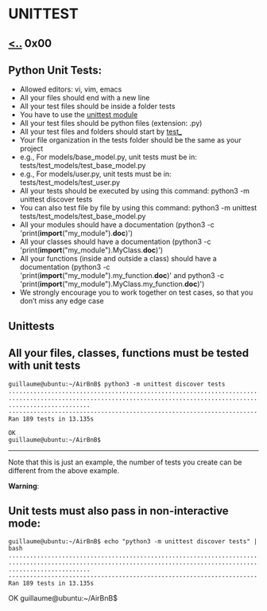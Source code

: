 # UNITTEST
[<..](https://github.com/TheeKingZa/AirBnB_clone/blob/master/README.md) 0x00
---
## Python Unit Tests:
  * Allowed editors: vi, vim, emacs
  * All your files should end with a new line
  * All your test files should be inside a folder tests
  * You have to use the [unittest module](https://docs.python.org/3.4/library/unittest.html#module-unittest)
  * All your test files should be python files (extension: .py)
  * All your test files and folders should start by [test_](#unittests)
  * Your file organization in the tests folder should be the same as your project
  * e.g., For models/base_model.py, unit tests must be in: tests/test_models/test_base_model.py
  * e.g., For models/user.py, unit tests must be in: tests/test_models/test_user.py
  * All your tests should be executed by using this command: python3 -m unittest discover tests
  * You can also test file by file by using this command: python3 -m unittest tests/test_models/test_base_model.py
  * All your modules should have a documentation (python3 -c 'print(__import__("my_module").__doc__)')
  * All your classes should have a documentation (python3 -c 'print(__import__("my_module").MyClass.__doc__)')
  * All your functions (inside and outside a class) should have a documentation (python3 -c 'print(__import__("my_module").my_function.__doc__)' and python3 -c 'print(__import__("my_module").MyClass.my_function.__doc__)')
  * We strongly encourage you to work together on test cases, so that you don’t miss any edge case

## Unittests

All your files, classes, functions must be tested with unit tests
---
    guillaume@ubuntu:~/AirBnB$ python3 -m unittest discover tests
    ...................................................................................
    ...................................................................................
    .......................
    ----------------------------------------------------------------------
    Ran 189 tests in 13.135s

    OK
    guillaume@ubuntu:~/AirBnB$

---
Note that this is just an example, the number of tests you create can be different from the above example.

**Warning**:

Unit tests must also pass in non-interactive mode:
---
    guillaume@ubuntu:~/AirBnB$ echo "python3 -m unittest discover tests" | bash
    ...................................................................................
    ...................................................................................
    .......................
    ----------------------------------------------------------------------
    Ran 189 tests in 13.135s

OK
guillaume@ubuntu:~/AirBnB$
